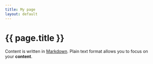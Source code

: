 ```yaml
---
title: My page
layout: default
---
```

 
# {{ page.title }}
 
Content is written in [Markdown](https://learnxinyminutes.com/docs/markdown/). Plain text format allows you to focus on your **content**.
 
<!--
You can use HTML elements in Markdown, such as the comment element, and they won't be affected by a markdown parser. However, if you create an HTML element in your markdown file, you cannot use markdown syntax within that element's contents.
-->